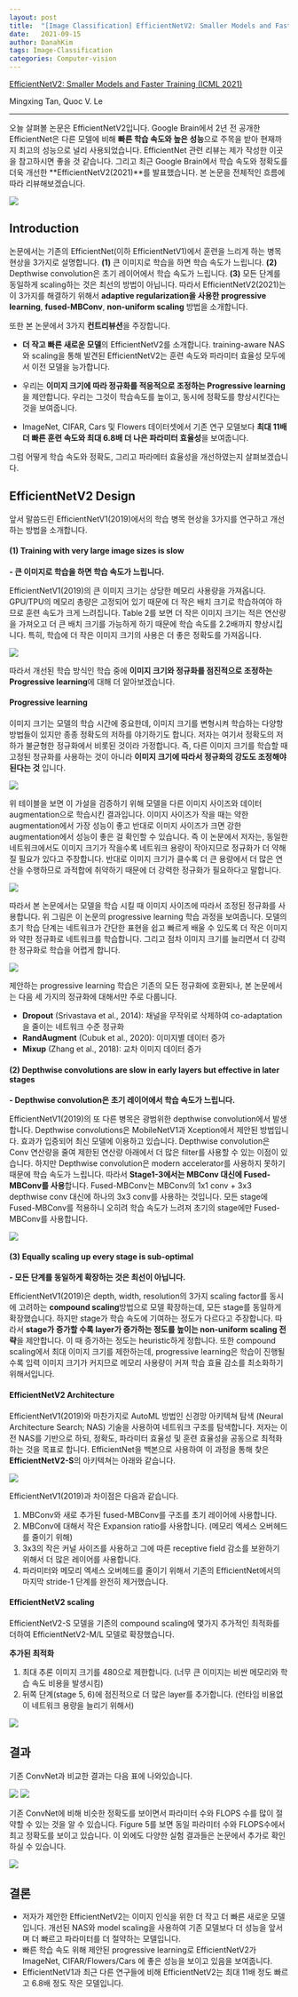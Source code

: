 ```yaml
---
layout: post
title:  "[Image Classification] EfficientNetV2: Smaller Models and Faster Training (ICML 2021)"
date:   2021-09-15
author: DanahKim
tags: Image-Classification
categories: Computer-vision
---
```






[EfficientNetV2: Smaller Models and Faster Training (ICML 2021)](https://arxiv.org/abs/2104.00298)

Mingxing Tan, Quoc V. Le

------



오늘 살펴볼 논문은 EfficientNetV2입니다. Google Brain에서 2년 전 공개한 EfficientNet은 다른 모델에 비해 **빠른 학습 속도와 높은 성능**으로 주목을 받아 현재까지 최고의 성능으로 널리 사용되었습니다. EfficientNet 관련 리뷰는 제가 작성한 이곳을 참고하시면 좋을 것 같습니다. 그리고 최근 Google Brain에서 학습 속도와 정확도를 더욱 개선한 **EfficientNetV2(2021)**를 발표했습니다. 본 논문을 전체적인 흐름에 따라 리뷰해보겠습니다.

<img src="\assets\images\EfficientNetV2\0.png" />



## Introduction

논문에서는 기존의 EfficientNet(이하 EfficientNetV1)에서 훈련을 느리게 하는 병목 현상을 3가지로 설명합니다. **(1)** 큰 이미지로 학습을 하면 학습 속도가 느립니다. **(2)** Depthwise convolution은 초기 레이어에서 학습 속도가 느립니다. **(3)** 모든 단계를 동일하게 scaling하는 것은 최선의 방법이 아닙니다. 따라서 EfficientNetV2(2021)는 이 3가지를 해결하기 위해서 **adaptive regularization을 사용한 progressive learning**, **fused-MBConv**, **non-uniform scaling** 방법을 소개합니다.



또한 본 논문에서 3가지 **컨트리뷰션**을 주장합니다.

- **더 작고 빠른 새로운 모델**의 EfficientNetV2를 소개합니다. training-aware NAS와 scaling을 통해 발견된 EfficientNetV2는 훈련 속도와 파라미터 효율성 모두에서 이전 모델을 능가합니다.

- 우리는 **이미지 크기에 따라 정규화를 적응적으로 조정하는 Progressive learning**을 제안합니다. 우리는 그것이 학습속도를 높이고, 동시에 정확도를 향상시킨다는 것을 보여줍니다.

- ImageNet, CIFAR, Cars 및 Flowers 데이터셋에서 기존 연구 모델보다 **최대 11배 더 빠른 훈련 속도와 최대 6.8배 더 나은 파라미터 효율성**을 보여줍니다.



그럼 어떻게 학습 속도와 정확도, 그리고 파라메터 효율성을 개선하였는지 살펴보겠습니다.



## EfficientNetV2 Design

앞서 말씀드린 EfficientNetV1(2019)에서의 학습 병목 현상을 3가지를 연구하고 개선하는 방법을 소개합니다.



#### (1) Training with very large image sizes is slow

**- 큰 이미지로 학습을 하면 학습 속도가 느립니다.**

EfficientNetV1(2019)의 큰 이미지 크기는 상당한 메모리 사용량을 가져옵니다. GPU/TPU의 메모리 총량은 고정되어 있기 때문에 더 작은 배치 크기로 학습하여야 하므로 훈련 속도가 크게 느려집니다. Table 2를 보면 더 작은 이미지 크기는 적은 연산량을 가져오고 더 큰 배치 크기를 가능하게 하기 때문에 학습 속도를 2.2배까지 향상시킵니다. 특히, 학습에 더 작은 이미지 크기의 사용은 더 좋은 정확도를  가져옵니다.

<img src="\assets\images\EfficientNetV2\1.png" />

따라서 개선된 학습 방식인 학습 중에 **이미지 크기와 정규화를 점진적으로 조정하는 Progressive learning**에 대해 더 알아보겠습니다.



#### Progressive learning

이미지 크기는 모델의 학습 시간에 중요한데, 이미지 크기를 변형시켜 학습하는 다양항 방법들이 있지만 종종 정확도의 저하를 야기하기도 합니다. 저자는 여기서 정확도의 저하가 불균형한 정규화에서 비롯된 것이라 가정합니다. 즉, 다른 이미지 크기를 학습할 때 고정된 정규화를 사용하는 것이 아니라 **이미지 크기에 따라서 정규화의 강도도 조정해야 된다는 것** 입니다.

<img src="\assets\images\EfficientNetV2\2.png" />

위 테이블을 보면 이 가설을 검증하기 위해 모델을 다른 이미지 사이즈와 데이터 augmentation으로 학습시킨 결과입니다. 이미지 사이즈가 작을 때는 약한 augmentation에서 가장 성능이 좋고 반대로 이미지 사이즈가 크면 강한 augmentation에서 성능이 좋은 걸 확인할 수 있습니다. 즉 이 논문에서 저자는, 동일한 네트워크에서도 이미지 크기가 작을수록 네트워크 용량이 작아지므로 정규화가 더 약해질 필요가 있다고 주장합니다. 반대로 이미지 크기가 클수록 더 큰 용량에서 더 많은 연산을 수행하므로 과적합에 취약하기 때문에 더 강력한 정규화가 필요하다고 말합니다.

<img src="\assets\images\EfficientNetV2\3.png" />

따라서 본 논문에서는 모델을 학습 시킬 때 이미지 사이즈에 따라서 조정된 정규화를 사용합니다. 위 그림은 이 논문의 progressive learning 학습 과정을 보여줍니다. 모델의 초기 학습 단계는 네트워크가 간단한 표현을 쉽고 빠르게 배울 수 있도록 더 작은 이미지와 약한 정규화로 네트워크를 학습합니다. 그리고 점차 이미지 크기를 늘리면서 더 강력한 정규화로 학습을 어렵게 합니다.

<img src="\assets\images\EfficientNetV2\4.png" />

제안하는 progressive learning 학습은 기존의 모든 정규화에 호환되나, 본 논문에서는 다음 세 가지의 정규화에 대해서만 주로 다룹니다.

- **Dropout** (Srivastava et al., 2014): 채널을 무작위로 삭제하여 co-adaptation을 줄이는 네트워크 수준 정규화
- **RandAugment** (Cubuk et al., 2020): 이미지별 데이터 증가
- **Mixup** (Zhang et al., 2018): 교차 이미지 데이터 증가



#### (2) Depthwise convolutions are slow in early layers but effective in later stages

**- Depthwise convolution은 초기 레이어에서 학습 속도가 느립니다.**

EfficientNetV1(2019)의 또 다른 병목은 광범위한 depthwise convolution에서 발생합니다. Depthwise convolutions은 MobileNetV1과 Xception에서 제안된 방법입니다. 효과가 입증되어 최신 모델에 이용하고 있습니다. Depthwise convolution은 Conv 연산량을 줄여 제한된 연산량 아래에서 더 많은 filter를 사용할 수 있는 이점이 있습니다. 하지만 Depthwise convolution은 modern accelerator를 사용하지 못하기 때문에 학습 속도가 느립니다. 따라서 **Stage1-3에서는 MBConv 대신에 Fused-MBConv를 사용**합니다. Fused-MBConv는 MBConv의 1x1 conv + 3x3 depthwise conv 대신에 하나의 3x3 conv를 사용하는 것입니다. 모든 stage에 Fused-MBConv를 적용하니 오히려 학습 속도가 느려져 초기의 stage에만 Fused-MBConv를 사용합니다.

<img src="\assets\images\EfficientNetV2\5.png" />



#### (3) Equally scaling up every stage is sub-optimal

**- 모든 단계를 동일하게 확장하는 것은 최선이 아닙니다.**

EfficientNetV1(2019)은 depth, width, resolution의 3가지 scaling factor를 동시에 고려하는 **compound scaling**방법으로 모델 확장하는데, 모든 stage를 동일하게 확장했습니다. 하지만 stage가 학습 속도에 기여하는 정도가 다르다고 주장합니다. 따라서 **stage가 증가할 수록 layer가 증가하는 정도를 높이는 non-uniform scaling 전략**을 제안합니다. 이 때 증가하는 정도는 heuristic하게 정합니다. 또한 compound scaling에서 최대 이미지 크기를 제한하는데, progressive learning은 학습이 진행될 수록 입력 이미지 크기가 커지므로 메모리 사용량이 커져 학습 효율 감소를 최소화하기 위해서입니다. 



#### EfficientNetV2 Architecture

EfficientNetV1(2019)와 마찬가지로 AutoML 방법인 신경망 아키텍쳐 탐색 (Neural Architecture Search; NAS) 기술을 사용하여 네트워크 구조를 탐색합니다. 저자는 이전 NAS를 기반으로 하되, 정확도, 파라미터 효율성 및 훈련 효율성을 공동으로 최적화하는 것을 목표로 합니다.  EfficientNet을 백본으로 사용하여 이 과정을 통해 찾은 **EfficientNetV2-S**의 아키텍쳐는 아래와 같습니다. 

<img src="\assets\images\EfficientNetV2\6.png" />

EfficientNetV1(2019)과 차이점은 다음과 같습니다.

1. MBConv와 새로 추가된 fused-MBConv를 구조를 초기 레이어에 사용합니다.
2. MBConv에 대해서 작은 Expansion ratio를 사용합니다. (메모리 엑세스 오버헤드를 줄이기 위해)
3. 3x3의 작은 커널 사이즈를 사용하고 그에 따른 receptive field 감소를 보완하기 위해서 더 많은 레이어를 사용합니다.
4. 파라미터와 메모리 엑세스 오버헤드를 줄이기 위해서 기존의 EfficientNet에서의 마지막 stride-1 단계를 완전히 제거했습니다.



#### EfficientNetV2 scaling

EfficientNetV2-S 모델을 기존의 compound scaling에 몇가지 추가적인 최적화를 더하여 EfficientNetV2-M/L 모델로 확장했습니다. 

**추가된 최적화**

1. 최대 추론 이미지 크기를 480으로 제한합니다. (너무 큰 이미지는 비싼 메모리와 학습 속도 비용을 발생시킴)
2. 뒤쪽 단계(stage 5, 6)에 점진적으로 더 많은 layer를 추가합니다. (런타임 비용없이 네트워크 용량을 늘리기 위해서)

<img src="\assets\images\EfficientNetV2\7.png" />



## 결과

기존 ConvNet과 비교한 결과는 다음 표에 나와있습니다.

<img src="\assets\images\EfficientNetV2\8.png" />

<img src="\assets\images\EfficientNetV2\9.png" />

기존 ConvNet에 비해 비슷한 정확도를 보이면서 파라미터 수와 FLOPS 수를 많이 절약할 수 있는 것을 알 수 있습니다. Figure 5를 보면 동일 파라미터 수와 FLOPS수에서 최고 정확도를 보이고 있습니다. 이 외에도 다양한 실험 결과들은 논문에서 추가로 확인하실 수 있습니다.

<img src="\assets\images\EfficientNetV2\10.png" />



## 결론

- 저자가 제안한 EfficientNetV2는 이미지 인식을 위한 더 작고 더 빠른 새로운 모델입니다. 개선된 NAS와 model scaling을 사용하여 기존 모델보다 더 성능을 앞서며 더 빠르고 파라미터를 더 절약하는 모델입니다. 
- 빠른 학습 속도 위해 제안된 progressive learning로 EfficientNetV2가 ImageNet, CIFAR/Flowers/Cars 에 좋은 성능을 보이고 있음을 보여줍니다.
- EfficientNetV1과 최근 다른 연구들에 비해 EfficientNetV2는 최대 11배 정도 빠르고 6.8배 정도 작은 모델입니다.

